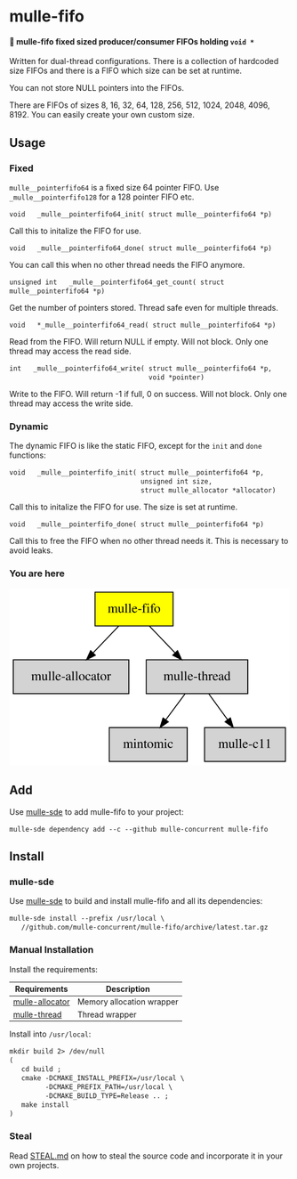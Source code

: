 # mulle-fifo

#### 🐍 mulle-fifo fixed sized producer/consumer FIFOs holding `void *`

Written for dual-thread configurations. There is a collection of hardcoded size
FIFOs and there is a FIFO which size can be set at runtime.

You can not store NULL pointers into the FIFOs.

There are FIFOs of sizes 8, 16, 32, 64, 128, 256, 512, 1024, 2048, 4096, 8192.
You can easily create your own custom size.


## Usage

### Fixed

`mulle__pointerfifo64` is  a fixed size 64 pointer FIFO.
Use `_mulle__pointerfifo128` for a 128 pointer FIFO etc.

```
void   _mulle__pointerfifo64_init( struct mulle__pointerfifo64 *p)
```

Call this to initalize the FIFO for use.


```
void   _mulle__pointerfifo64_done( struct mulle__pointerfifo64 *p)
```

You can call this when no other thread needs the FIFO anymore.


```
unsigned int   _mulle__pointerfifo64_get_count( struct mulle__pointerfifo64 *p)
```

Get the number of pointers stored. Thread safe even for multiple threads.


```
void   *_mulle__pointerfifo64_read( struct mulle__pointerfifo64 *p)
```

Read from the FIFO. Will return NULL if empty. Will not block.
Only one thread may access the read side.

```
int   _mulle__pointerfifo64_write( struct mulle__pointerfifo64 *p,
                                   void *pointer)
```

Write to the FIFO. Will return -1 if full, 0 on success. Will not block.
Only one thread may access the write side.


### Dynamic

The dynamic FIFO is like the static FIFO, except for the `init` and
`done` functions:

```
void   _mulle__pointerfifo_init( struct mulle__pointerfifo64 *p,
                                 unsigned int size,
                                 struct mulle_allocator *allocator)
```

Call this to initalize the FIFO for use. The size is set at runtime.


```
void   _mulle__pointerfifo_done( struct mulle__pointerfifo64 *p)
```

Call this to free the FIFO when no other thread needs it. This is necessary
to avoid leaks.


### You are here

![Overview](overview.dot.svg)


## Add

Use [mulle-sde](//github.com/mulle-sde) to add mulle-fifo to your project:

``` console
mulle-sde dependency add --c --github mulle-concurrent mulle-fifo
```

## Install

### mulle-sde

Use [mulle-sde](//github.com/mulle-sde) to build and install mulle-fifo
and all its dependencies:

```
mulle-sde install --prefix /usr/local \
   //github.com/mulle-concurrent/mulle-fifo/archive/latest.tar.gz
```

### Manual Installation


Install the requirements:

Requirements                                               | Description
-----------------------------------------------------------|-----------------------
[mulle-allocator](//github.com/mulle-c/mulle-allocator)    | Memory allocation wrapper
[mulle-thread](//github.com/mulle-concurrent/mulle-thread) | Thread wrapper

Install into `/usr/local`:

```
mkdir build 2> /dev/null
(
   cd build ;
   cmake -DCMAKE_INSTALL_PREFIX=/usr/local \
         -DCMAKE_PREFIX_PATH=/usr/local \
         -DCMAKE_BUILD_TYPE=Release .. ;
   make install
)
```

### Steal

Read [STEAL.md](//github.com/mulle-c11/dox/STEAL.md) on how to steal the
source code and incorporate it in your own projects.
